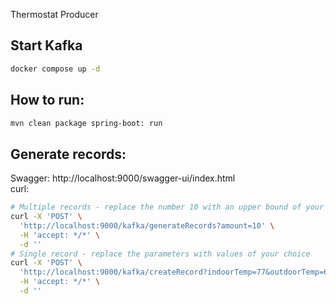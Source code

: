 Thermostat Producer

## Start Kafka
```bash
docker compose up -d
```

## How to run:
```bash
mvn clean package spring-boot: run
```

## Generate records:
Swagger: http://localhost:9000/swagger-ui/index.html
</br>
curl:
```bash
# Multiple records - replace the number 10 with an upper bound of your choice
curl -X 'POST' \
  'http://localhost:9000/kafka/generateRecords?amount=10' \
  -H 'accept: */*' \
  -d ''
# Single record - replace the parameters with values of your choice
curl -X 'POST' \
  'http://localhost:9000/kafka/createRecord?indoorTemp=77&outdoorTemp=67&indoorHumid=12&outdoorHumid=10' \
  -H 'accept: */*' \
  -d ''
```